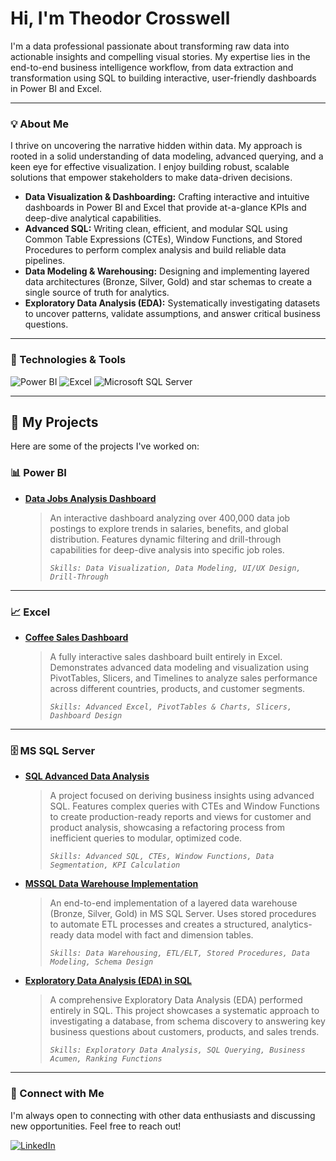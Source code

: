 # Hi, I'm Theodor Crosswell

I'm a data professional passionate about transforming raw data into actionable insights and compelling visual stories. My expertise lies in the end-to-end business intelligence workflow, from data extraction and transformation using SQL to building interactive, user-friendly dashboards in Power BI and Excel.

---

### 💡 About Me

I thrive on uncovering the narrative hidden within data. My approach is rooted in a solid understanding of data modeling, advanced querying, and a keen eye for effective visualization. I enjoy building robust, scalable solutions that empower stakeholders to make data-driven decisions.

-   **Data Visualization & Dashboarding:** Crafting interactive and intuitive dashboards in Power BI and Excel that provide at-a-glance KPIs and deep-dive analytical capabilities.
-   **Advanced SQL:** Writing clean, efficient, and modular SQL using Common Table Expressions (CTEs), Window Functions, and Stored Procedures to perform complex analysis and build reliable data pipelines.
-   **Data Modeling & Warehousing:** Designing and implementing layered data architectures (Bronze, Silver, Gold) and star schemas to create a single source of truth for analytics.
-   **Exploratory Data Analysis (EDA):** Systematically investigating datasets to uncover patterns, validate assumptions, and answer critical business questions.

---

### 🔧 Technologies & Tools

![Power BI](https://img.shields.io/badge/Power%20BI-F2C811?style=for-the-badge&logo=powerbi&logoColor=black)
![Excel](https://img.shields.io/badge/Microsoft%20Excel-217346?style=for-the-badge&logo=microsoftexcel&logoColor=white)
![Microsoft SQL Server](https://img.shields.io/badge/Microsoft%20SQL%20Server-CC2927?style=for-the-badge&logo=microsoftsqlserver&logoColor=white)

---

## 🚀 My Projects

Here are some of the projects I've worked on:

### 📊 Power BI

*   **[Data Jobs Analysis Dashboard](https://github.com/TheodorCrosswell/DataJobsDashboard_PowerBI)**
    > An interactive dashboard analyzing over 400,000 data job postings to explore trends in salaries, benefits, and global distribution. Features dynamic filtering and drill-through capabilities for deep-dive analysis into specific job roles.
    >
    > *`Skills: Data Visualization, Data Modeling, UI/UX Design, Drill-Through`*

---

### 📈 Excel

*   **[Coffee Sales Dashboard](https://github.com/TheodorCrosswell/ExcelDashboardProject)**
    > A fully interactive sales dashboard built entirely in Excel. Demonstrates advanced data modeling and visualization using PivotTables, Slicers, and Timelines to analyze sales performance across different countries, products, and customer segments.
    >
    > *`Skills: Advanced Excel, PivotTables & Charts, Slicers, Dashboard Design`*

---

### 🗄️ MS SQL Server

*   **[SQL Advanced Data Analysis](https://github.com/TheodorCrosswell/AdvancedDataAnalysisProject)**
    > A project focused on deriving business insights using advanced SQL. Features complex queries with CTEs and Window Functions to create production-ready reports and views for customer and product analysis, showcasing a refactoring process from inefficient queries to modular, optimized code.
    >
    > *`Skills: Advanced SQL, CTEs, Window Functions, Data Segmentation, KPI Calculation`*

*   **[MSSQL Data Warehouse Implementation](https://github.com/TheodorCrosswell/DataWarehouseProject)**
    > An end-to-end implementation of a layered data warehouse (Bronze, Silver, Gold) in MS SQL Server. Uses stored procedures to automate ETL processes and creates a structured, analytics-ready data model with fact and dimension tables.
    >
    > *`Skills: Data Warehousing, ETL/ELT, Stored Procedures, Data Modeling, Schema Design`*

*   **[Exploratory Data Analysis (EDA) in SQL](https://github.com/TheodorCrosswell/ExploratoryDataAnalysisProject)**
    > A comprehensive Exploratory Data Analysis (EDA) performed entirely in SQL. This project showcases a systematic approach to investigating a database, from schema discovery to answering key business questions about customers, products, and sales trends.
    >
    > *`Skills: Exploratory Data Analysis, SQL Querying, Business Acumen, Ranking Functions`*

---

### 🔗 Connect with Me

I'm always open to connecting with other data enthusiasts and discussing new opportunities. Feel free to reach out!

[![LinkedIn](https://img.shields.io/badge/LinkedIn-0077B5?style=for-the-badge&logo=linkedin&logoColor=white)](https://www.linkedin.com/in/theodor-crosswell-a08b4a2a5/)
